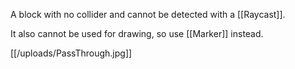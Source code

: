 A block with no collider and cannot be detected with a [[Raycast]].

It also cannot be used for drawing, so use [[Marker]] instead.

[[/uploads/PassThrough.jpg]]